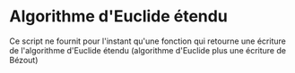 # Algorithme d'Euclide étendu
Ce script ne fournit pour l'instant qu'une fonction qui retourne une écriture
de l'algorithme d'Euclide étendu (algorithme d'Euclide plus une écriture de
Bézout)
